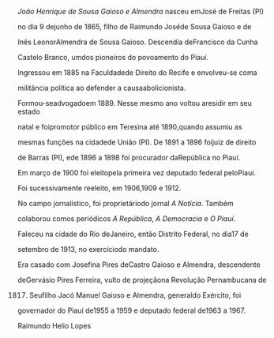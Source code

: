 

*João Henrique de Sousa Gaioso e Almendra* nasceu emJosé de Freitas (PI)

no dia 9 dejunho de 1865, filho de Raimundo Joséde Sousa Gaioso e de

Inês LeonorAlmendra de Sousa Gaioso. Descendia deFrancisco da Cunha

Castelo Branco, umdos pioneiros do povoamento do Piauí.



Ingressou em 1885 na Faculdadede Direito do Recife e envolveu-se coma

militância política ao defender a causaabolicionista.

Formou-seadvogadoem 1889. Nesse mesmo ano voltou aresidir em seu estado

natal e foipromotor público em Teresina até 1890,quando assumiu as

mesmas funções na cidadede União (PI). De 1891 a 1896 foijuiz de direito

de Barras (PI), ede 1896 a 1898 foi procurador daRepública no Piauí.



Em março de 1900 foi eleitopela primeira vez deputado federal peloPiauí.

Foi sucessivamente reeleito, em 1906,1909 e 1912.



No campo jornalístico, foi proprietáriodo jornal *A Notícia*. Também

colaborou comos periódicos *A República*, *A Democracia* e *O Piauí*.



Faleceu na cidade do Rio deJaneiro, então Distrito Federal, no dia17 de

setembro de 1913, no exercíciodo mandato.



Era casado com Josefina Pires deCastro Gaioso e Almendra, descendente

deGervásio Pires Ferreira, vulto de projeçãona Revolução Pernambucana de

1817. Seufilho Jacó Manuel Gaioso e Almendra, generaldo Exército, foi

governador do Piauí de1955 a 1959 e deputado federal de1963 a 1967.



Raimundo Helio Lopes



